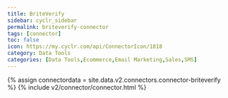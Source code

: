 ```yaml
---
title: BriteVerify
sidebar: cyclr_sidebar
permalink: briteverify-connector
tags: [connector]
toc: false
icon: https://my.cyclr.com/api/ConnectorIcon/1818
category: Data Tools
categories: [Data Tools,Ecommerce,Email Marketing,Sales,SMS]
---
```

{% assign connectordata = site.data.v2.connectors.connector-briteverify %}
{% include v2/connector/connector.html %}	